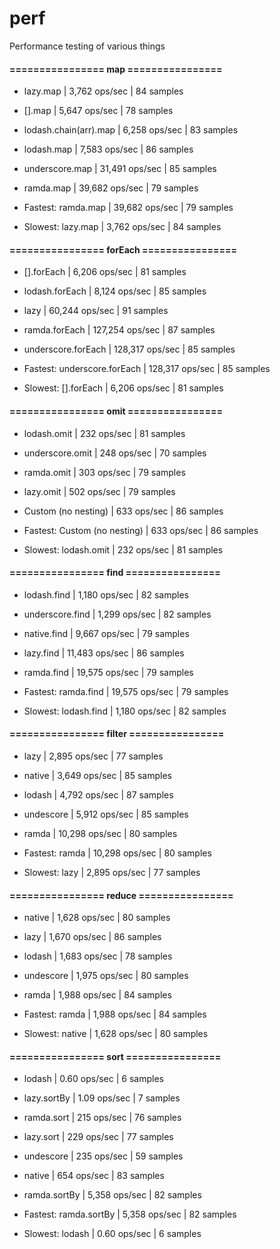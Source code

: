 # perf
Performance testing of various things

#### ================ map ================

 - lazy.map | 3,762 ops/sec | 84 samples
 - [].map | 5,647 ops/sec | 78 samples
 - lodash.chain(arr).map | 6,258 ops/sec | 83 samples
 - lodash.map | 7,583 ops/sec | 86 samples
 - underscore.map | 31,491 ops/sec | 85 samples
 - ramda.map | 39,682 ops/sec | 79 samples

 - Fastest: ramda.map | 39,682 ops/sec | 79 samples
 - Slowest: lazy.map | 3,762 ops/sec | 84 samples


#### ================ forEach ================

 - [].forEach | 6,206 ops/sec | 81 samples
 - lodash.forEach | 8,124 ops/sec | 85 samples
 - lazy | 60,244 ops/sec | 91 samples
 - ramda.forEach | 127,254 ops/sec | 87 samples
 - underscore.forEach | 128,317 ops/sec | 85 samples

 - Fastest: underscore.forEach | 128,317 ops/sec | 85 samples
 - Slowest: [].forEach | 6,206 ops/sec | 81 samples


#### ================ omit ================

 - lodash.omit | 232 ops/sec | 81 samples
 - underscore.omit | 248 ops/sec | 70 samples
 - ramda.omit | 303 ops/sec | 79 samples
 - lazy.omit | 502 ops/sec | 79 samples
 - Custom (no nesting) | 633 ops/sec | 86 samples

 - Fastest: Custom (no nesting) | 633 ops/sec | 86 samples
 - Slowest: lodash.omit | 232 ops/sec | 81 samples


#### ================ find ================

 - lodash.find | 1,180 ops/sec | 82 samples
 - underscore.find | 1,299 ops/sec | 82 samples
 - native.find | 9,667 ops/sec | 79 samples
 - lazy.find | 11,483 ops/sec | 86 samples
 - ramda.find | 19,575 ops/sec | 79 samples


 - Fastest: ramda.find | 19,575 ops/sec | 79 samples
 - Slowest: lodash.find | 1,180 ops/sec | 82 samples


#### ================ filter ================

 - lazy | 2,895 ops/sec | 77 samples
 - native | 3,649 ops/sec | 85 samples
 - lodash | 4,792 ops/sec | 87 samples
 - undescore | 5,912 ops/sec | 85 samples
 - ramda | 10,298 ops/sec | 80 samples

 - Fastest: ramda | 10,298 ops/sec | 80 samples
 - Slowest: lazy | 2,895 ops/sec | 77 samples


#### ================ reduce ================

 - native | 1,628 ops/sec | 80 samples
 - lazy | 1,670 ops/sec | 86 samples
 - lodash | 1,683 ops/sec | 78 samples
 - undescore | 1,975 ops/sec | 80 samples
 - ramda | 1,988 ops/sec | 84 samples

 - Fastest: ramda | 1,988 ops/sec | 84 samples
 - Slowest: native | 1,628 ops/sec | 80 samples

#### ================ sort ================
 - lodash | 0.60 ops/sec | 6 samples
 - lazy.sortBy | 1.09 ops/sec | 7 samples
 - ramda.sort | 215 ops/sec | 76 samples
 - lazy.sort | 229 ops/sec | 77 samples
 - undescore | 235 ops/sec | 59 samples
 - native | 654 ops/sec | 83 samples
 - ramda.sortBy | 5,358 ops/sec | 82 samples

 - Fastest: ramda.sortBy | 5,358 ops/sec | 82 samples
 - Slowest: lodash | 0.60 ops/sec | 6 samples
